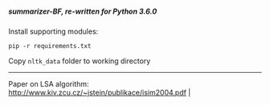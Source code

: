 ##### summarizer-BF, re-written for Python 3.6.0

Install supporting modules:

`pip -r requirements.txt`

Copy `nltk_data` folder to working directory

***

Paper on LSA algorithm: http://www.kiv.zcu.cz/~jstein/publikace/isim2004.pdf | 

